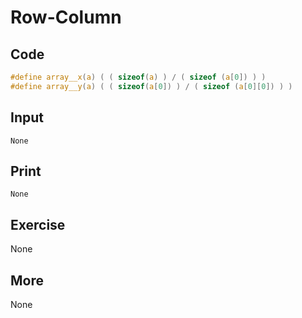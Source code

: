 # Row-Column

## Code

```C
#define array__x(a) ( ( sizeof(a) ) / ( sizeof (a[0]) ) )
#define array__y(a) ( ( sizeof(a[0]) ) / ( sizeof (a[0][0]) ) )
```

## Input

`None`

## Print

`None`

## Exercise

None

## More

None

